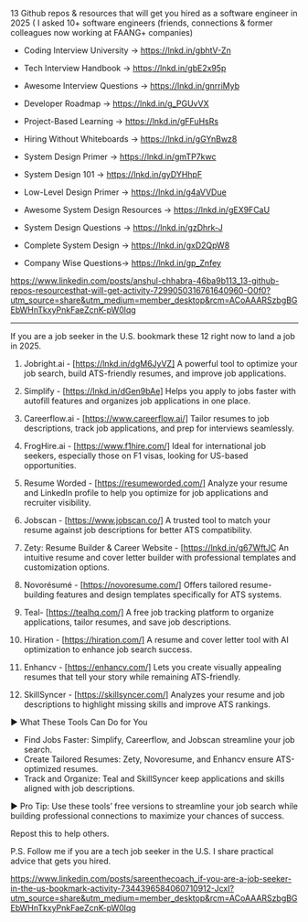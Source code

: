 13 Github repos & resources that will get you hired as a software engineer in 2025
( I asked 10+ software engineers (friends, connections & former colleagues now working at FAANG+ companies)

- Coding Interview University → https://lnkd.in/gbhtV-Zn 
- Tech Interview Handbook → https://lnkd.in/gbE2x95p 
- Awesome Interview Questions → https://lnkd.in/gnrriMyb 
- Developer Roadmap → https://lnkd.in/g_PGUvVX 
- Project-Based Learning → https://lnkd.in/gFFuHsRs 
- Hiring Without Whiteboards → https://lnkd.in/gGYnBwz8 

- System Design Primer → https://lnkd.in/gmTP7kwc 
- System Design 101 → https://lnkd.in/gyDYHhpF 
- Low-Level Design Primer → https://lnkd.in/g4aVVDue 
- Awesome System Design Resources → https://lnkd.in/gEX9FCaU 

- System Design Questions → https://lnkd.in/gzDhrk-J 
- Complete System Design → https://lnkd.in/gxD2QpW8 
- Company Wise Questions→ https://lnkd.in/gp_Znfey

https://www.linkedin.com/posts/anshul-chhabra-46ba9b113_13-github-repos-resourcesthat-will-get-activity-7299050316761640960-O0f0?utm_source=share&utm_medium=member_desktop&rcm=ACoAAARSzbgBGEbWHnTkxyPnkFaeZcnK-pW0lqg



********************************************

If you are a job seeker in the U.S. bookmark these 12 right now to land a job in 2025.


1. Jobright.ai - [https://lnkd.in/dgM6JyVZ]
 A powerful tool to optimize your job search, build ATS-friendly resumes, and improve job applications. 

2. Simplify - [https://lnkd.in/dGen9bAe]
 Helps you apply to jobs faster with autofill features and organizes job applications in one place. 

3. Careerflow.ai - [https://www.careerflow.ai/]
 Tailor resumes to job descriptions, track job applications, and prep for interviews seamlessly. 

4. FrogHire.ai - [https://www.f1hire.com/]
 Ideal for international job seekers, especially those on F1 visas, looking for US-based opportunities. 

5. Resume Worded - [https://resumeworded.com/]
 Analyze your resume and LinkedIn profile to help you optimize for job applications and recruiter visibility. 

6. Jobscan - [https://www.jobscan.co/]
 A trusted tool to match your resume against job descriptions for better ATS compatibility. 

7. Zety: Resume Builder & Career Website - [https://lnkd.in/g67WftJC
 An intuitive resume and cover letter builder with professional templates and customization options. 

8. Novorésumé - [https://novoresume.com/] 
 Offers tailored resume-building features and design templates specifically for ATS systems. 

9. Teal- [https://tealhq.com/]
 A free job tracking platform to organize applications, tailor resumes, and save job descriptions. 

10. Hiration - [https://hiration.com/]
 A resume and cover letter tool with AI optimization to enhance job search success. 

11. Enhancv - [https://enhancv.com/]
 Lets you create visually appealing resumes that tell your story while remaining ATS-friendly. 

12. SkillSyncer - [https://skillsyncer.com/]
 Analyzes your resume and job descriptions to highlight missing skills and improve ATS rankings. 


► What These Tools Can Do for You
- Find Jobs Faster: Simplify, Careerflow, and Jobscan streamline your job search. 
- Create Tailored Resumes: Zety, Novoresume, and Enhancv ensure ATS-optimized resumes. 
- Track and Organize: Teal and SkillSyncer keep applications and skills aligned with job descriptions. 

► Pro Tip: 
Use these tools’ free versions to streamline your job search while building professional connections to maximize your chances of success.

Repost this to help others.

P.S. Follow me if you are a tech job seeker in the U.S.
I share practical advice that gets you hired.

https://www.linkedin.com/posts/sareenthecoach_if-you-are-a-job-seeker-in-the-us-bookmark-activity-7344396584060710912-JcxI?utm_source=share&utm_medium=member_desktop&rcm=ACoAAARSzbgBGEbWHnTkxyPnkFaeZcnK-pW0lqg
